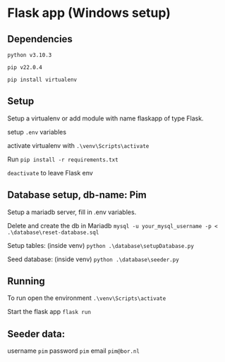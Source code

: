 # Flask app (Windows setup)

## Dependencies

`python v3.10.3`

`pip v22.0.4`

`pip install virtualenv`

## Setup
Setup a virtualenv or add module with name flaskapp of type Flask.

setup `.env` variables

activate virtualenv with `.\venv\Scripts\activate`

Run `pip install -r requirements.txt`

`deactivate` to leave Flask env


## Database setup, db-name: Pim

Setup a mariadb server, fill in .env variables.

Delete and create the db in Mariadb
`mysql -u your_mysql_username -p < .\database\reset-database.sql`

Setup tables: (inside venv)
`python .\database\setupDatabase.py`

Seed database: (inside venv)
`python .\database\seeder.py`


## Running

To run open the environment
`.\venv\Scripts\activate`

Start the flask app
`flask run`


## Seeder data:
username `pim`
password `pim`
email `pim@bor.nl`
